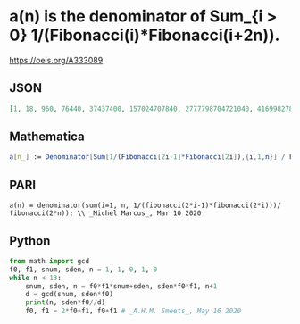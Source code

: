 # a\(n\) is the denominator of Sum\_\{i \> 0\} 1/\(Fibonacci\(i\)\*Fibonacci\(i\+2n\)\)\.
https://oeis.org/A333089
## JSON
```JSON
[1, 18, 960, 76440, 37437400, 157024707840, 2777798704721040, 4169982785629476816, 331259342780844858796416, 743322803326470921519628462800, 163037651356772148158514292729628880, 187555796967791569325602741834073910082560, 3838658658324493911932517275499048601188128008800]
```
## Mathematica
```Mathematica
a[n_] := Denominator[Sum[1/(Fibonacci[2i-1]*Fibonacci[2i]),{i,1,n}] / Fibonacci[2n]]; Array[a, 13] (* _Amiram Eldar_, Mar 10 2020 *)
```
## PARI
```PARI
a(n) = denominator(sum(i=1, n, 1/(fibonacci(2*i-1)*fibonacci(2*i)))/ fibonacci(2*n)); \\ _Michel Marcus_, Mar 10 2020
```
## Python
```Python
from math import gcd
f0, f1, snum, sden, n = 1, 1, 0, 1, 0
while n < 13:
    snum, sden, n = f0*f1*snum+sden, sden*f0*f1, n+1
    d = gcd(snum, sden*f0)
    print(n, sden*f0//d)
    f0, f1 = 2*f0+f1, f0+f1 # _A.H.M. Smeets_, May 16 2020
```
